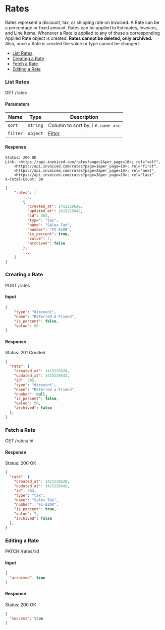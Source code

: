 Rates
====

Rates represent a discount, tax, or shipping rate on Invoiced. A Rate can be a percentage or fixed amount. Rates can be applied to Estimates, Invoices, and Line Items. Whenever a Rate is applied to any of these a corresponding Applied Rate object is created. **Rates cannot be deleted, only archived.** Also, once a Rate is created the value or type cannot be changed.

* [List Rates](#list-rates)
* [Creating a Rate](#creating-a-rate)
* [Fetch a Rate](#fetch-a-rate)
* [Editing a Rate](#editing-a-rate)

### List Rates

  GET /rates

#### Parameters

Name | Type | Description
-----|------|-------------
`sort`|`string`|Column to sort by, i.e. `name asc`
`filter`|`object`|[Filter](../README.md#filter)

#### Response

```
Status: 200 OK
Link: <https://api.invoiced.com/rates?page=1&per_page=10>; rel="self",
    <https://api.invoiced.com/rates?page=1&per_page=10>; rel="first",
    <https://api.invoiced.com/rates?page=2&per_page=10>; rel="next",
    <https://api.invoiced.com/rates?page=3&per_page=10>; rel="last"
X-Total-Count: 30
```

```json
{
    "rates": [
        ...,
        {
          "created_at": 1415228628,
          "updated_at": 1415228642,
          "id": 304,
          "type": "tax",
          "name": "Sales Tax",
          "number": "FI-8200",
          "is_percent": true,
          "value": 7,
          "archived": false
        },
        ...
    ]
}
```

### Creating a Rate

  POST /rates

#### Input

```json
{
    "type": "discount",
    "name": "Referred A Friend",
    "is_percent": false,
    "value": 50
}
```

#### Response

  Status: 201 Created

```json
{
  "rate": {
    "created_at": 1415228628,
    "updated_at": 1415228642,
    "id": 305,
    "type": "discount",
    "name": "Referred a Friend",
    "number": null,
    "is_percent": false,
    "value": 50,
    "archived": false
  },
}
```

### Fetch a Rate

  GET /rates/:id

#### Response

  Status: 200 OK

```json
{
  "rate": {
    "created_at": 1415228628,
    "updated_at": 1415228642,
    "id": 304,
    "type": "tax",
    "name": "Sales Tax",
    "number": "FI-8200",
    "is_percent": true,
    "value": 7,
    "archived": false
  },
}
```

### Editing a Rate

  PATCH /rates/:id

#### Input

```json
{
  "archived": true
}
```

#### Response

  Status: 200 OK

```json
{
  "success": true
}
```